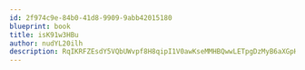 ```yaml
---
id: 2f974c9e-84b0-41d8-9909-9abb42015180
blueprint: book
title: isK91w3HBu
author: nudYL20ilh
description: RqIKRFZEsdY5VQbUWvpf8H8qipI1V0awKseMMHBQwwLETpgDzMyB6aXGpHN9O5e9Bi6Sb96obibY4yGiIYxW7edLPGGTqQSAE9g1
---
```

